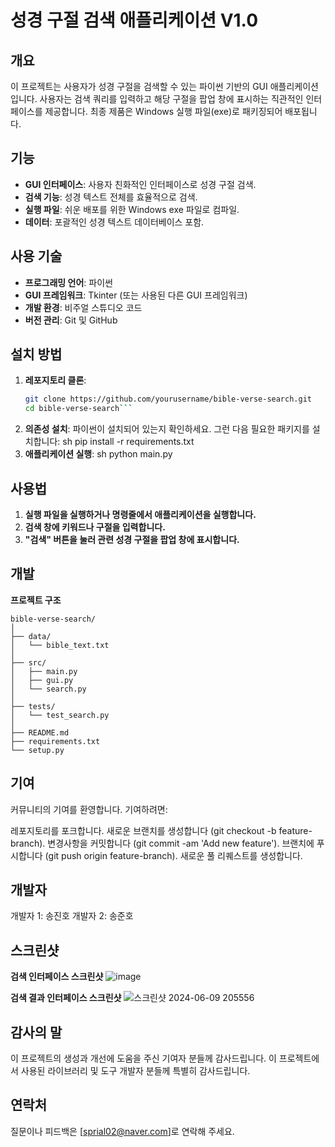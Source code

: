 # 성경 구절 검색 애플리케이션 V1.0

## 개요
이 프로젝트는 사용자가 성경 구절을 검색할 수 있는 파이썬 기반의 GUI 애플리케이션입니다. 사용자는 검색 쿼리를 입력하고 해당 구절을 팝업 창에 표시하는 직관적인 인터페이스를 제공합니다. 최종 제품은 Windows 실행 파일(exe)로 패키징되어 배포됩니다.

## 기능
- **GUI 인터페이스**: 사용자 친화적인 인터페이스로 성경 구절 검색.
- **검색 기능**: 성경 텍스트 전체를 효율적으로 검색.
- **실행 파일**: 쉬운 배포를 위한 Windows exe 파일로 컴파일.
- **데이터**: 포괄적인 성경 텍스트 데이터베이스 포함.

## 사용 기술
- **프로그래밍 언어**: 파이썬
- **GUI 프레임워크**: Tkinter (또는 사용된 다른 GUI 프레임워크)
- **개발 환경**: 비주얼 스튜디오 코드
- **버전 관리**: Git 및 GitHub

## 설치 방법
1. **레포지토리 클론**:
   ```sh
   git clone https://github.com/yourusername/bible-verse-search.git
   cd bible-verse-search```

2. **의존성 설치**:
파이썬이 설치되어 있는지 확인하세요. 그런 다음 필요한 패키지를 설치합니다:
   sh
   pip install -r requirements.txt
3. **애플리케이션 실행**:
   sh
   python main.py
## 사용법
1. **실행 파일을 실행하거나 명령줄에서 애플리케이션을 실행합니다.**
2. **검색 창에 키워드나 구절을 입력합니다.**
3. **"검색" 버튼을 눌러 관련 성경 구절을 팝업 창에 표시합니다.**

## 개발
**프로젝트 구조**
```
bible-verse-search/
│
├── data/
│   └── bible_text.txt
│
├── src/
│   ├── main.py
│   ├── gui.py
│   └── search.py
│
├── tests/
│   └── test_search.py
│
├── README.md
├── requirements.txt
└── setup.py
```
## 기여
커뮤니티의 기여를 환영합니다. 기여하려면:

레포지토리를 포크합니다.
새로운 브랜치를 생성합니다 (git checkout -b feature-branch).
변경사항을 커밋합니다 (git commit -am 'Add new feature').
브랜치에 푸시합니다 (git push origin feature-branch).
새로운 풀 리퀘스트를 생성합니다.

## 개발자
개발자 1: 송진호
개발자 2: 송준호

## 스크린샷
**검색 인터페이스 스크린샷**
![image](https://github.com/SONG-JIN-HO/bible_pjt/assets/96678227/f3d101e3-5421-4e66-993c-28dcd611ada8)

**검색 결과 인터페이스 스크린샷**
![스크린샷 2024-06-09 205556](https://github.com/SONG-JIN-HO/bible_pjt/assets/96678227/8657cf83-ad2e-484d-9dd0-30fcee6a73df)

## 감사의 말
이 프로젝트의 생성과 개선에 도움을 주신 기여자 분들께 감사드립니다.
이 프로젝트에서 사용된 라이브러리 및 도구 개발자 분들께 특별히 감사드립니다.

## 연락처
질문이나 피드백은 [sprial02@naver.com]로 연락해 주세요.


